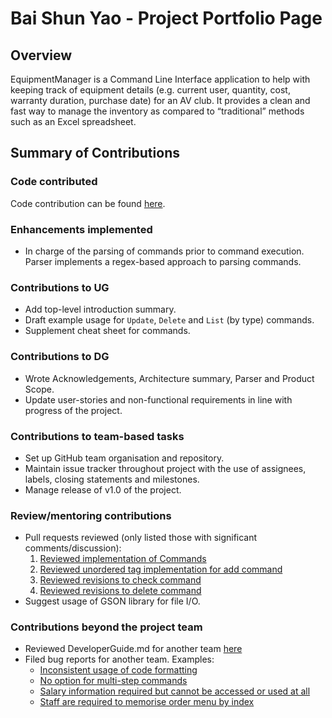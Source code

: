# Bai Shun Yao - Project Portfolio Page

## Overview
EquipmentManager is a Command Line Interface application to help with keeping track of equipment details (e.g. current user, quantity, cost, warranty duration, purchase date) for an AV club. It provides a clean and fast way to manage the inventory as compared to “traditional” methods such as an Excel spreadsheet.


## Summary of Contributions
### Code contributed
Code contribution can be found [here](https://nus-cs2113-ay2122s2.github.io/tp-dashboard/?search=shunyao643&breakdown=true&sort=groupTitle&sortWithin=title&since=2022-02-18&timeframe=commit&mergegroup=&groupSelect=groupByRepos&checkedFileTypes=docs~functional-code~test-code~other).

### Enhancements implemented
* In charge of the parsing of commands prior to command execution. Parser implements a regex-based approach to parsing commands. 

### Contributions to UG
* Add top-level introduction summary.
* Draft example usage for `Update`, `Delete` and `List` (by type) commands.
* Supplement cheat sheet for commands.

### Contributions to DG
* Wrote Acknowledgements, Architecture summary, Parser and Product Scope.
* Update user-stories and non-functional requirements in line with progress of the project.

### Contributions to team-based tasks
* Set up GitHub team organisation and repository.
* Maintain issue tracker throughout project with the use of assignees, labels, closing statements and milestones.
* Manage release of v1.0 of the project.

### Review/mentoring contributions
* Pull requests reviewed (only listed those with significant comments/discussion):
    1. [Reviewed implementation of Commands](https://github.com/AY2122S2-CS2113-F12-2/tp/pull/24)
    2. [Reviewed unordered tag implementation for add command](https://github.com/AY2122S2-CS2113-F12-2/tp/pull/57)
    3. [Reviewed revisions to check command](https://github.com/AY2122S2-CS2113-F12-2/tp/pull/118)
    4. [Reviewed revisions to delete command](https://github.com/AY2122S2-CS2113-F12-2/tp/pull/119)
* Suggest usage of GSON library for file I/O.

### Contributions beyond the project team
* Reviewed DeveloperGuide.md for another team [here](https://github.com/nus-cs2113-AY2122S2/tp/pull/5)
* Filed bug reports for another team. Examples:
  * [Inconsistent usage of code formatting](https://github.com/AY2122S2-CS2113-T11-4/tp/issues/119)
  * [No option for multi-step commands](https://github.com/AY2122S2-CS2113-T11-4/tp/issues/129)
  * [Salary information required but cannot be accessed or used at all](https://github.com/AY2122S2-CS2113-T11-4/tp/issues/133)
  * [Staff are required to memorise order menu by index](https://github.com/AY2122S2-CS2113-T11-4/tp/issues/125)